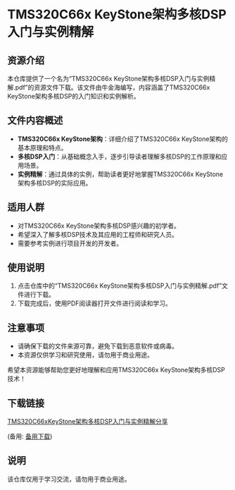 # TMS320C66x KeyStone架构多核DSP入门与实例精解

## 资源介绍

本仓库提供了一个名为“TMS320C66x KeyStone架构多核DSP入门与实例精解.pdf”的资源文件下载。该文件由牛金海编写，内容涵盖了TMS320C66x KeyStone架构多核DSP的入门知识和实例解析。

## 文件内容概述

- **TMS320C66x KeyStone架构**：详细介绍了TMS320C66x KeyStone架构的基本原理和特点。
- **多核DSP入门**：从基础概念入手，逐步引导读者理解多核DSP的工作原理和应用场景。
- **实例精解**：通过具体的实例，帮助读者更好地掌握TMS320C66x KeyStone架构多核DSP的实际应用。

## 适用人群

- 对TMS320C66x KeyStone架构多核DSP感兴趣的初学者。
- 希望深入了解多核DSP技术及其应用的工程师和研究人员。
- 需要参考实例进行项目开发的开发者。

## 使用说明

1. 点击仓库中的“TMS320C66x KeyStone架构多核DSP入门与实例精解.pdf”文件进行下载。
2. 下载完成后，使用PDF阅读器打开文件进行阅读和学习。

## 注意事项

- 请确保下载的文件来源可靠，避免下载到恶意软件或病毒。
- 本资源仅供学习和研究使用，请勿用于商业用途。

希望本资源能够帮助您更好地理解和应用TMS320C66x KeyStone架构多核DSP技术！

## 下载链接
[TMS320C66xKeyStone架构多核DSP入门与实例精解分享](https://pan.quark.cn/s/002920b0b30f) 

(备用: [备用下载](https://pan.baidu.com/s/1Llpzw_ZPIPCjm7KfVTOyhw?pwd=1234))

## 说明

该仓库仅用于学习交流，请勿用于商业用途。
